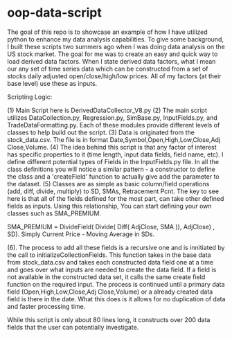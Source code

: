 # oop-data-script

The goal of this repo is to showcase an example of how I have utilized python to enhance my data analysis capabilities.
To give some background, I built these scripts two summers ago when I was doing data analysis on the US stock market.
The goal for me was to create an easy and quick way to load derived data factors. When I state derived data factors, what
I mean our any set of time series data which can be constructed from a set of stocks daily adjusted open/close/high/low
prices. All of my factors (at their base level) use these as inputs. 

Scripting Logic:

(1)  Main Script here is DerivedDataCollector_V8.py
(2) The main script utilizes DataCollection.py, Regression.py, SimBase.py, InputFields.py, and TradeDataFormatting.py. Each
of these modules provide different levels of classes to help build out the script.
(3) Data is originated from the stock_data.csv. The file is in format Date,Symbol,Open,High,Low,Close,Adj Close,Volume.
(4) The idea behind this script is that any factor of interest has specific properties to it (time length, input data fields, field name,
etc). I define different potential types of Fields in the InputFields.py file. In all the class definitions you will notice a similar
pattern - a constructor to define the class and a 'createField' function to actually give add the parameter to the dataset.
(5) Classes are as simple as basic column/field operations (add, diff, divide, multiply) to SD, SMAs, Retracement Pcnt. The key
to see here is that all of the fields defined for the most part, can take other defined fields as inputs. Using this relationship,
You can start defining your own classes such as SMA_PREMIUM.

SMA_PREMIUM = DivideField( Divide( Diff( AdjClose, SMA )), AdjClose) , SD). Simply Current Price - Moving Average in SDs.

(6). The process to add all these fields is a recursive one and is innitiated by the call to initializeCollectionFields. This function
takes in the base data from stock_data.csv and takes each constructed data field one at a time and goes over what inputs are
needed to create the data field. If a field is not available in the constructed data set, it calls the same create field function
on the required input. The process is continued until a primary data field (Open,High,Low,Close,Adj Close,Volume) or a already
created data field is there in the date. What this does is it allows for no duplication of data and faster processing time.

While this script is only about 80 lines long, it constructs over 200 data fields that the user can potentially investigate.

